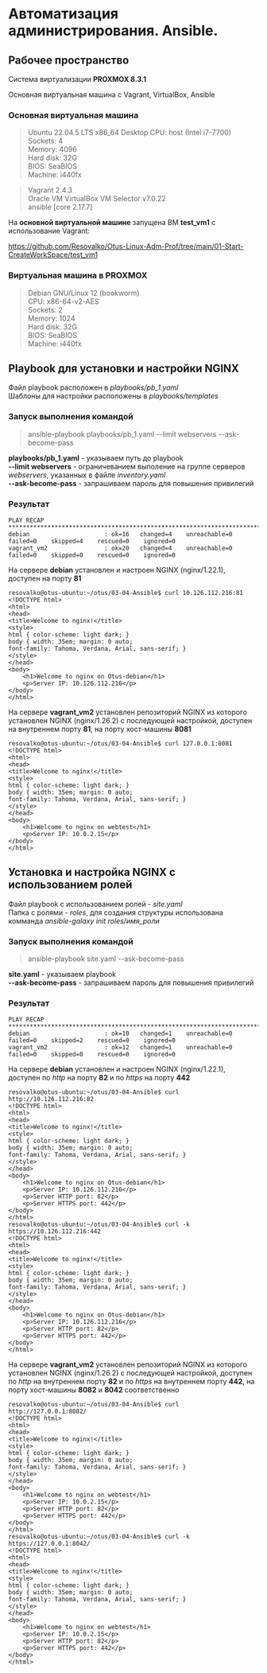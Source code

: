 # Автоматизация администрирования. Ansible.

## Рабочее пространство
Система виртуализации **PROXMOX 8.3.1**

Основная виртуальная машина с Vagrant, VirtualBox, Ansible  
### Основная виртуальная машина
> Ubuntu 22.04.5 LTS x86_64 Desktop
> CPU: host (Intel i7-7700)  
> Sockets: 4  
> Memory: 4096  
> Hard disk: 32G  
> BIOS: SeaBIOS  
> Machine: i440fx  

> Vagrant 2.4.3  
> Oracle VM VirtualBox VM Selector v7.0.22  
> ansible [core 2.17.7]  


На **основной виртуальной машине** запущена ВМ **test_vm1** с использование Vagrant:  

https://github.com/Resovalko/Otus-Linux-Adm-Prof/tree/main/01-Start-CreateWorkSpace/test_vm1

### Виртуальная машина в **PROXMOX**
> Debian GNU/Linux 12 (bookworm)  
> CPU: x86-64-v2-AES  
> Sockets: 2  
> Memory: 1024  
> Hard disk: 32G  
> BIOS: SeaBIOS  
> Machine: i440fx  

## Playbook для установки и настройки NGINX
Файл playbook расположен в *playbooks/pb_1.yaml*  
Шаблоны для настройки расположены в *playbooks/templates*  

### Запуск выполнения командой
> ansible-playbook playbooks/pb_1.yaml --limit webservers --ask-become-pass  

**playbooks/pb_1.yaml** - указываем путь до playbook  
**--limit webservers** - ограничеванием выполение на группе серверов *webservers*, указанных в файле *inventory.yaml*  
**--ask-become-pass** - запрашиваем пароль для повышения привилегий  

### Результат

```
PLAY RECAP *********************************************************************************************
debian                     : ok=16   changed=4    unreachable=0    failed=0    skipped=4    rescued=0    ignored=0   
vagrant_vm2                : ok=20   changed=4    unreachable=0    failed=0    skipped=0    rescued=0    ignored=0 
```
На сервере **debian** установлен и настроен NGINX (nginx/1.22.1), доступен на порту **81**  

```
resovalko@otus-ubuntu:~/otus/03-04-Ansible$ curl 10.126.112.216:81
<!DOCTYPE html>
<html>
<head>
<title>Welcome to nginx!</title>
<style>
html { color-scheme: light dark; }
body { width: 35em; margin: 0 auto;
font-family: Tahoma, Verdana, Arial, sans-serif; }
</style>
</head>
<body>
    <h1>Welcome to nginx on Otus-debian</h1>
    <p>Server IP: 10.126.112.216</p>
</body>
</html>
```
На сервере **vagrant_vm2** установлен репозиторий NGINX из которого установлен NGINX (nginx/1.26.2) с последующей настройкой, доступен на внутреннем порту **81**, на порту хост-машины **8081**  
```
resovalko@otus-ubuntu:~/otus/03-04-Ansible$ curl 127.0.0.1:8081
<!DOCTYPE html>
<html>
<head>
<title>Welcome to nginx!</title>
<style>
html { color-scheme: light dark; }
body { width: 35em; margin: 0 auto;
font-family: Tahoma, Verdana, Arial, sans-serif; }
</style>
</head>
<body>
    <h1>Welcome to nginx on webtest</h1>
    <p>Server IP: 10.0.2.15</p>
</body>
</html>
```  

## Установка и настройка NGINX с использованием ролей  
Файл playbook с использованием ролей - *site.yaml*  
Папка с ролями - *roles*, для создания структуры использована комманда *ansible-galaxy init roles/имя_роли*

### Запуск выполнения командой
> ansible-playbook site.yaml --ask-become-pass  

**site.yaml** - указываем playbook  
**--ask-become-pass** - запрашиваем пароль для повышения привилегий  

### Результат

```
PLAY RECAP **************************************************************************************************************************
debian                     : ok=10   changed=1    unreachable=0    failed=0    skipped=2    rescued=0    ignored=0   
vagrant_vm2                : ok=12   changed=1    unreachable=0    failed=0    skipped=0    rescued=0    ignored=0   

```
На сервере **debian** установлен и настроен NGINX (nginx/1.22.1), доступен по *http* на порту **82** и по *https* на порту **442**

```
resovalko@otus-ubuntu:~/otus/03-04-Ansible$ curl http://10.126.112.216:82
<!DOCTYPE html>
<html>
<head>
<title>Welcome to nginx!</title>
<style>
html { color-scheme: light dark; }
body { width: 35em; margin: 0 auto;
font-family: Tahoma, Verdana, Arial, sans-serif; }
</style>
</head>
<body>
    <h1>Welcome to nginx on Otus-debian</h1>
    <p>Server IP: 10.126.112.216</p>
    <p>Server HTTP port: 82</p>
    <p>Server HTTPS port: 442</p>
</body>
</html>
resovalko@otus-ubuntu:~/otus/03-04-Ansible$ curl -k https://10.126.112.216:442
<!DOCTYPE html>
<html>
<head>
<title>Welcome to nginx!</title>
<style>
html { color-scheme: light dark; }
body { width: 35em; margin: 0 auto;
font-family: Tahoma, Verdana, Arial, sans-serif; }
</style>
</head>
<body>
    <h1>Welcome to nginx on Otus-debian</h1>
    <p>Server IP: 10.126.112.216</p>
    <p>Server HTTP port: 82</p>
    <p>Server HTTPS port: 442</p>
</body>
</html>

```
На сервере **vagrant_vm2** установлен репозиторий NGINX из которого установлен NGINX (nginx/1.26.2) с последующей настройкой, доступен по *http* на внутреннем порту **82** и по *https* на внутреннем порту **442**, на порту хост-машины **8082** и **8042** соответственно
```
resovalko@otus-ubuntu:~/otus/03-04-Ansible$ curl http://127.0.0.1:8082/
<!DOCTYPE html>
<html>
<head>
<title>Welcome to nginx!</title>
<style>
html { color-scheme: light dark; }
body { width: 35em; margin: 0 auto;
font-family: Tahoma, Verdana, Arial, sans-serif; }
</style>
</head>
<body>
    <h1>Welcome to nginx on webtest</h1>
    <p>Server IP: 10.0.2.15</p>
    <p>Server HTTP port: 82</p>
    <p>Server HTTPS port: 442</p>
</body>
</html>
resovalko@otus-ubuntu:~/otus/03-04-Ansible$ curl -k https://127.0.0.1:8042/
<!DOCTYPE html>
<html>
<head>
<title>Welcome to nginx!</title>
<style>
html { color-scheme: light dark; }
body { width: 35em; margin: 0 auto;
font-family: Tahoma, Verdana, Arial, sans-serif; }
</style>
</head>
<body>
    <h1>Welcome to nginx on webtest</h1>
    <p>Server IP: 10.0.2.15</p>
    <p>Server HTTP port: 82</p>
    <p>Server HTTPS port: 442</p>
</body>
</html>
```  
